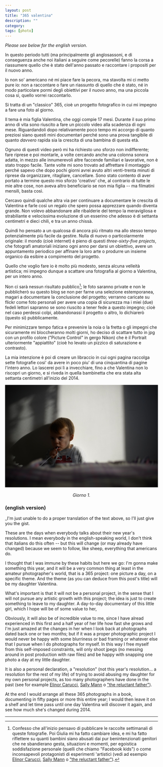 ```yaml
---
layout: post
title: "365 valentina"
description: ""
category:
tags: [photo]
---
```


_Please see below for the english version._

In questo periodo tutti (ma principalmente gli anglosassoni, e di conseguenza anche noi italiani a seguire come pecorelle) fanno la corsa a riassumere quello che è stato dell'anno passato e raccontare i propositi per il nuovo anno.

Io non so' americano né mi piace fare la pecora, ma stavolta mi ci metto pure io: non a raccontare o fare un riassunto di quello che è stato, né in modo particolare pormi degli obiettivi per il nuovo anno, ma una piccola cosa sì, quello vorrei raccontarlo. 

Si tratta di un "classico" 365, cioè un progetto fotografico in cui mi impegno a fare una foto al giorno.

Il tema è mia figlia Valentina, che oggi compie 17 mesi. Durante il suo primo anno di vita sono riuscito a fare un piccolo video alla scadenza di ogni mese. Riguardandoli dopo relativamente poco tempo mi accorgo di quanto preziosi siano questi mini documentari perché sono una prova tangibile di quanto _davvero_ rapida sia la crescita di una bambina di questa età.

Ognuno di questi video però mi ha richiesto uno sforzo non indifferente; fare riprese e poi montarle, a volte cercando anche una colonna sonora adatta, in mezzo alle innumerevoli altre faccende familiari e lavorative, non è stato troppo facile. Tante volte mi sono trovato ad affrettare il montaggio perché sapevo che dopo pochi giorni avrei avuto altri venti-trenta minuti di riprese da organizzare, ritagliare, cancellare. Sono stato contento di aver portato a termine questo mio sforzo 'creativo' che, al contrario di tutte le mie altre cose, non aveva altro beneficiario se non mia figlia -- ma filmatini mensili, basta così.

Cercavo quindi qualche altra via per continuare a documentare le crescita di Valentina e farle così un regalo che spero possa apprezzare quando diventa grande. Non volevo abbandonare alle ribalderie del tempo la meravigliosa e strabiliante e velocissima evoluzione di un esserino che adesso è di settanta centimetri e dieci chili, e tra un anno chissà.

Quindi ho pensato a un qualcosa di ancora più ritmato ma allo stesso tempo potenzialmente più facile da gestire. Nulla di nuovo o particolarmente originale: il mondo (cioè internet) è pieno di questi _three-sixty-five projects_, che fotografi amatoriali iniziano ogni anno per darsi un obiettivo, avere un appuntamento periodico per affinare la loro arte o produrre un insieme organico da esibire a compimento del progetto.

Quello che voglio fare io è molto più modesto, senza alcuna velleità artistica; mi impegno dunque a scattare una fotografia al giorno a Valentina, per un intero anno.

Non ci sarà nessun risultato pubblico[^nota-pubblico]; le foto saranno private e non le pubblicherò su questo blog se non per farne una selezione estemporanea, magari a documentare la conclusione del progetto; verranno caricate su flickr come foto personali per avere una copia di sicurezza ma i miei (due) fedeli lettori sapranno se sono riuscito a tener fede a questo impegno; cioè nel caso perdessi colpi, abbandonassi il progetto o altro, lo dichiarerò (questo sì) pubblicamente.

Per minimizzare tempo fatica e prevenire la noia o la fretta o gli impegni che sicuramente mi bloccheranno molti giorni, ho deciso di scattare tutto in jpg con un profilo colore ("Picture Control" in gergo Nikon) che è il Portrait ulteriormente "appiattito" (cioè ho levato un pizzico di saturazione e contrasto).

La mia intenzione è poi di creare un libraccio in cui ogni pagina raccolga sette fotografie cosi' da avere in poco piu' di una cinquantina di pagine l'intero anno. Lo lascerei poi lì a invecchiare, fino a che Valentina non lo riscopri un giorno, e si riveda in quella bambinetta che era stata alta settanta centimetri all'inizio del 2014.

![](/images/20140101_AA13568.jpg)
<center><i>Giorno 1.</i></center>

### (english version)

_I'm just unable to do a proper translation of the text above, so I'll just give you the gist.

These are the days when everybody talks about their new year's resolutions. I mean everybody in the english-speaking world, I don't think that italians do this often -- but this will change (or may already have changed) because we seem to follow, like sheep, everything that americans do.

I thought that I was immune by these habits but here we go: I'm gonna make something this year, and it will be a very common thing at least in the amateur photographer's world, that is a 365 project: one picture a day, on a specific theme. And the theme (as you can deduce from this post's title) will be my daughter Valentina.

What's important is that it will not be a personal project, in the sense that I will not pursue any artistic growth with this project; the idea is just to create something to leave to my daughter. A day-to-day documentary of this little girl, which I hope will be of some value to her, 

Obviously, it will also be of incredible value to me, since I have alread experienced in this first and a half year of her life how fast she grows and I'm just amazed at the changes in her when I look back at photographs dated back one or two months; but if it was a proper photographic project I would never be happy with some blurriness or bad framing or whatever else that I pursue when I do photographs for myself. In this way I free myself from this self-imposed constraints, will only shoot jpegs (no messing around in post production with raw files) and be happy with snapping one photo a day at my little daughter.

It is also a personal declaration, a "resolution" (not this year's resolution... a resolution for the rest of my life) of trying to avoid abusing my daughter for my own personal projects, as too many photographers have done in the past (see for example [Elinor Carucci](http://www.theguardian.com/artanddesign/2010/jan/11/elinor-carucci-children-photography), [Sally Mann](http://sallymann.com/selected-works/family-pictures) o ["the reluctant father"](https://www.lensculture.com/articles/phillip-toledano-the-reluctant-father)).

At the end I would arrange all these 365 photographs in a book, documenting in fifty pages or more this entire year; I would then leave it on a shelf and let time pass until one day Valentina will discover it again, and see how much she's changed during 2014.


---

[^nota-pubblico]: Confesso che all'inizio pensavo di pubblicare le raccolte settimanali di queste fotografie. Poi Giulia mi ha fatto cambiare idea, e mi ha fatto riflettere su quanti bambini siano abusati dai pur benintenzionati genitori che ne sbandierano gesta, situazioni e momenti, per egoistica soddisfazione personale (quelli che chiamo "Facebook kids") o come inconsapevoli protagonisti di esperimenti 'artisticì (vedi ad esempio [Elinor Carucci](http://www.theguardian.com/artanddesign/2010/jan/11/elinor-carucci-children-photography), [Sally Mann](http://sallymann.com/selected-works/family-pictures) o ["the reluctant father"](https://www.lensculture.com/articles/phillip-toledano-the-reluctant-father)).